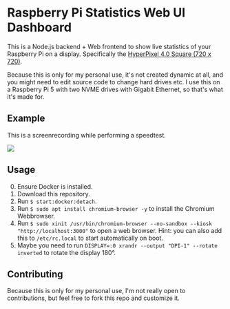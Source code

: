 # Raspberry Pi Statistics Web UI Dashboard

This is a Node.js backend + Web frontend to show live statistics of your Raspberry Pi on a display. Specifically the [HyperPixel 4.0 Square (720 x 720)](https://shop.pimoroni.com/products/hyperpixel-4-square).

Because this is only for my personal use, it's not created dynamic at all, and you might need to edit source code to change hard drives etc. I use this on a Raspberry Pi 5 with two NVME drives with Gigabit Ethernet, so that's what it's made for.

## Example

This is a screenrecording while performing a speedtest.

![](./assets/screencast.gif)

## Usage

0. Ensure Docker is installed.
1. Download this repository.
2. Run `$ start:docker:detach`.
3. Run `$ sudo apt install chromium-browser -y` to install the Chromium Webbrowser.
4. Run `$ sudo xinit /usr/bin/chromium-browser --no-sandbox --kiosk "http://localhost:3000"` to open a web browser. Hint: you can also add this to `/etc/rc.local` to start automatically on boot.
5. Maybe you need to run `DISPLAY=:0 xrandr --output "DPI-1" --rotate inverted` to rotate the display 180°.

## Contributing

Because this is only for my personal use, I'm not really open to contributions, but feel free to fork this repo and customize it.
